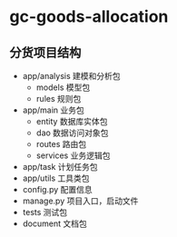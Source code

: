 # gc-goods-allocation

## 分货项目结构

- app/analysis 建模和分析包 
  - models 模型包
  - rules 规则包
- app/main 业务包
  - entity 数据库实体包
  - dao 数据访问对象包
  - routes 路由包
  - services 业务逻辑包
- app/task 计划任务包
- app/utils 工具类包
- config.py 配置信息
- manage.py 项目入口，启动文件
- tests 测试包
- document 文档包
